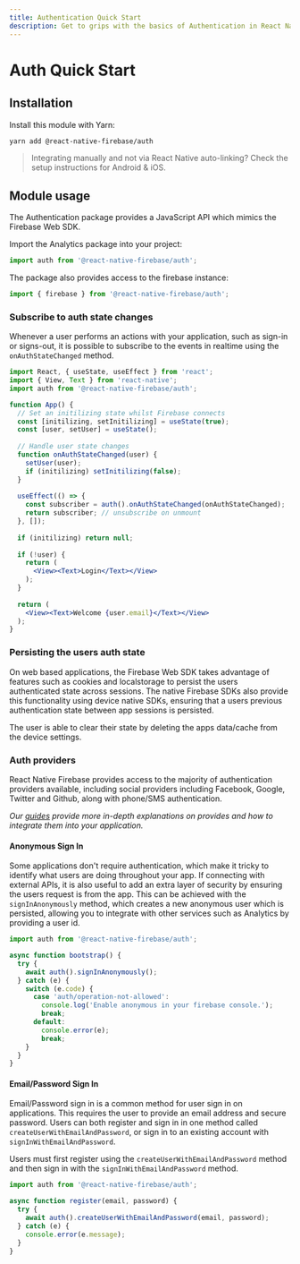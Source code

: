 ```yaml
---
title: Authentication Quick Start
description: Get to grips with the basics of Authentication in React Native Firebase
---
```


# Auth Quick Start

## Installation

Install this module with Yarn:

```bash
yarn add @react-native-firebase/auth
```

> Integrating manually and not via React Native auto-linking? Check the setup instructions for <Anchor version group href="/android">Android</Anchor> & <Anchor version group href="/ios">iOS</Anchor>.


## Module usage

The Authentication package provides a JavaScript API which mimics the Firebase Web SDK.

Import the Analytics package into your project:

```js
import auth from '@react-native-firebase/auth';
```

The package also provides access to the firebase instance:

```js
import { firebase } from '@react-native-firebase/auth';
```

### Subscribe to auth state changes

Whenever a user performs an actions with your application, such as sign-in or signs-out, it is possible to subscribe
to the events in realtime using the `onAuthStateChanged` method.

```jsx
import React, { useState, useEffect } from 'react';
import { View, Text } from 'react-native';
import auth from '@react-native-firebase/auth';

function App() {
  // Set an initilizing state whilst Firebase connects
  const [initilizing, setInitilizing] = useState(true);
  const [user, setUser] = useState();
  
  // Handle user state changes
  function onAuthStateChanged(user) {
    setUser(user);
    if (initilizing) setInitilizing(false);
  }
  
  useEffect(() => {
    const subscriber = auth().onAuthStateChanged(onAuthStateChanged);
    return subscriber; // unsubscribe on unmount
  }, []);
 
  if (initilizing) return null;
  
  if (!user) {
    return (
      <View><Text>Login</Text></View>
    );
  }
  
  return (
    <View><Text>Welcome {user.email}</Text></View>
  );
}
```

### Persisting the users auth state

On web based applications, the Firebase Web SDK takes advantage of features such as cookies and localstorage to persist
the users authenticated state across sessions. The native Firebase SDKs also provide this functionality using device native
SDKs, ensuring that a users previous authentication state between app sessions is persisted.

The user is able to clear their state by deleting the apps data/cache from the device settings.


### Auth providers

React Native Firebase provides access to the majority of authentication providers available, including social providers
including Facebook, Google, Twitter and Github, along with phone/SMS authentication.

*Our [guides](/guides?tag=auth) provide more in-depth explanations on provides and how to integrate them into your application.* 

#### Anonymous Sign In

Some applications don't require authentication, which make it tricky to identify what users are doing throughout your app.
If connecting with external APIs, it is also useful to add an extra layer of security by ensuring the users request is 
from the app. This can be achieved with the `signInAnonymously` method, which creates a new anonymous user which is
persisted, allowing you to integrate with other services such as Analytics by providing a user id.

```js
import auth from '@react-native-firebase/auth';

async function bootstrap() {
  try {
    await auth().signInAnonymously();
  } catch (e) {
    switch (e.code) {
      case 'auth/operation-not-allowed':
        console.log('Enable anonymous in your firebase console.');
        break;
      default:
        console.error(e);
        break;
    }
  }
}
```

#### Email/Password Sign In

Email/Password sign in is a common method for user sign in on applications. This requires the user to provide
an email address and secure password. Users can both register and sign in in one method called 
 `createUserWithEmailAndPassword`, or sign in to an existing account with `signInWithEmailAndPassword`.

Users must first register using the `createUserWithEmailAndPassword` method
and then sign in with the `signInWithEmailAndPassword` method.

```js
import auth from '@react-native-firebase/auth';

async function register(email, password) {
  try {
    await auth().createUserWithEmailAndPassword(email, password);
  } catch (e) {
    console.error(e.message);
  }
}
```

